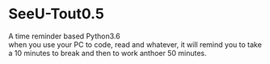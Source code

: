 # SeeU-Tout0.5
A time reminder based Python3.6<br />
when you use your PC to code, read and whatever, it will remind you to take a 10 minutes to break and then to work anthoer 50 minutes.  
